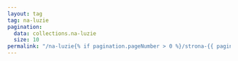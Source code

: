 ```yaml
---
layout: tag
tag: na-luzie
pagination:
  data: collections.na-luzie
  size: 10
permalink: "/na-luzie{% if pagination.pageNumber > 0 %}/strona-{{ pagination.pageNumber | plus: 1}}{% endif %}/index.html"
---
```

